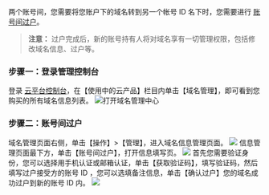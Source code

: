两个账号间，您需要将您账户下的域名转到另一个帐号 ID 名下时，您需要进行 [账号间过户](http://console.tce.fsphere.cn/domain/account/transfer?domain=2example.cn)。
>**注意：**
>过户完成后，新的账号持有人将对域名享有一切管理权限，包括修改域名信息、过户等。

### 步骤一：登录管理控制台
登录 [云平台控制台](http://console.tce.fsphere.cn/)，在【使用中的云产品】栏目内单击【域名管理】，即可看到您购买的所有域名信息列表。
![打开域名管理中心](http://imgcache.tce.fsphere.cn/static/mc.qcloudimg.com/static/img/da4ba43894682972815e6deb5f040e50/image.png)
### 步骤二：账号间过户
域名管理页面右侧，单击【操作】>【管理】，进入域名信息管理页面。
![](http://imgcache.tce.fsphere.cn/static/mc.qcloudimg.com/static/img/d7d485d04f780bacb592826f0148a540/image.png)
信息管理页面最下方，单击【账号间过户】，打开信息填写页。
![](http://imgcache.tce.fsphere.cn/static/mc.qcloudimg.com/static/img/7024efd952b75881e4ec0588a9c28d58/image.png)
首先您需要验证身份，您可以选择用手机认证或邮箱认证，单击【获取验证码】，填写验证码，然后填写过户接受方的账号 ID ，您可以选填备注信息，单击【确认过户】您的域名成功过户到新的账号 ID 内。
![](http://imgcache.tce.fsphere.cn/static/mc.qcloudimg.com/static/img/8b3ab4316a9cf27b3e93a2199b94041a/image.png)


